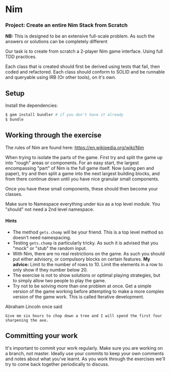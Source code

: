 # Nim

### Project: Create an entire Nim Stack from Scratch

**NB:** This is designed to be an extensive full-scale problem. As such the answers or solutions can be completely
different

Our task is to create from scratch a 2-player Nim game interface. Using full TDD practices.

Each class that is created should first be derived using tests that fail, then coded and refactored. Each class
should conform to SOLID and be runnable and queryable using IRB (Or other tools), on it's own.

## Setup

Install the dependencies:

```bash
$ gem install bundler # if you don't have it already
$ bundle
```

## Working through the exercise

The rules of Nim are found here: https://en.wikipedia.org/wiki/Nim

When trying to isolate the parts of the game. First try and split the game up into "rough" areas or components.
For an easy start, the largest encompassing "part" of Nim is the full game itself. Now (using pen and paper), try and
then split a game into the next largest building blocks, and from there continue down until you have nice granular
small components.

Once you have these small components, these should then become your classes.

Make sure to Namespace everything under `Nim` as a top level module. You "should" not need a 2nd level namespace.

#### Hints

- The method `gets.chomp` will be your friend. This is a top level method so doesn't need namespacing.
- Testing `gets.chomp` is particularly tricky. As such it is advised that you "mock" or "stub" the random input.
- With Nim, there are no real restrictions on the game. As such you should put either advisory, or compulsory
blocks on certain features. **My advice:** Limit to the number of rows to 10. Limit the elements in a row to only
show if they number below 20.
- The exercise is not to show solutions or optimal playing strategies, but to simply allow two people to play the
game.
- Try not to be solving more than one problem at once. Get a simple version of the game working before attempting
to make a more complex version of the game work. This is called Iterative development.


Abraham Lincoln once said

```
Give me six hours to chop down a tree and I will spend the first four sharpening the axe.
```

## Committing your work

It's important to commit your work regularly. Make sure you are working on a
branch, not master. Ideally use your commits to keep your own
comments and notes about what you've learnt. As you work through the exercises
we'll try to come back together periodically to discuss.
